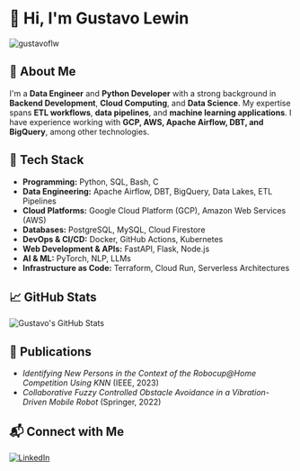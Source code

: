 # 👋 Hi, I'm Gustavo Lewin

<p align="left"> <img src="https://komarev.com/ghpvc/?username=gustavoflw&label=Profile%20views&color=0e75b6&style=flat" alt="gustavoflw" /> </p>

## 🚀 About Me
I'm a **Data Engineer** and **Python Developer** with a strong background in **Backend Development**, **Cloud Computing**, and **Data Science**. My expertise spans **ETL workflows**, **data pipelines**, and **machine learning applications**. I have experience working with **GCP, AWS, Apache Airflow, DBT, and BigQuery**, among other technologies.

## 🔧 Tech Stack
- **Programming:** Python, SQL, Bash, C
- **Data Engineering:** Apache Airflow, DBT, BigQuery, Data Lakes, ETL Pipelines
- **Cloud Platforms:** Google Cloud Platform (GCP), Amazon Web Services (AWS)
- **Databases:** PostgreSQL, MySQL, Cloud Firestore
- **DevOps & CI/CD:** Docker, GitHub Actions, Kubernetes
- **Web Development & APIs:** FastAPI, Flask, Node.js
- **AI & ML:** PyTorch, NLP, LLMs
- **Infrastructure as Code:** Terraform, Cloud Run, Serverless Architectures

## 📈 GitHub Stats
![Gustavo's GitHub Stats](https://github-readme-stats.vercel.app/api?username=gustavoflw&show_icons=true&theme=tokyonight)

## 📢 Publications
- *Identifying New Persons in the Context of the Robocup@Home Competition Using KNN* (IEEE, 2023)
- *Collaborative Fuzzy Controlled Obstacle Avoidance in a Vibration-Driven Mobile Robot* (Springer, 2022)

## 📬 Connect with Me
[![LinkedIn](https://img.shields.io/badge/LinkedIn-GustavoLewin-blue?logo=linkedin)](https://www.linkedin.com/in/gustavo-lewin/)  
